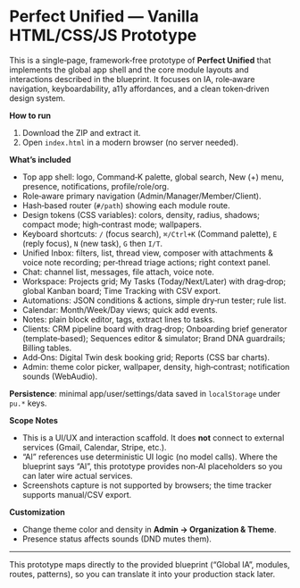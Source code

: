 # Perfect Unified — Vanilla HTML/CSS/JS Prototype

This is a single‑page, framework‑free prototype of **Perfect Unified** that implements the global app shell and the core module layouts and interactions described in the blueprint. It focuses on IA, role‑aware navigation, keyboardability, a11y affordances, and a clean token‑driven design system.

**How to run**

1. Download the ZIP and extract it.
2. Open `index.html` in a modern browser (no server needed).

**What’s included**

- Top app shell: logo, Command‑K palette, global search, New (+) menu, presence, notifications, profile/role/org.
- Role‑aware primary navigation (Admin/Manager/Member/Client).
- Hash‑based router (`#/path`) showing each module route.
- Design tokens (CSS variables): colors, density, radius, shadows; compact mode; high‑contrast mode; wallpapers.
- Keyboard shortcuts: `/` (focus search), `⌘/Ctrl+K` (Command palette), `E` (reply focus), `N` (new task), `G` then `I/T`.
- Unified Inbox: filters, list, thread view, composer with attachments & voice note recording; per‑thread triage actions; right context panel.
- Chat: channel list, messages, file attach, voice note.
- Workspace: Projects grid; My Tasks (Today/Next/Later) with drag‑drop; global Kanban board; Time Tracking with CSV export.
- Automations: JSON conditions & actions, simple dry‑run tester; rule list.
- Calendar: Month/Week/Day views; quick add events.
- Notes: plain block editor, tags, extract lines to tasks.
- Clients: CRM pipeline board with drag‑drop; Onboarding brief generator (template‑based); Sequences editor & simulator; Brand DNA guardrails; Billing tables.
- Add‑Ons: Digital Twin desk booking grid; Reports (CSS bar charts).
- Admin: theme color picker, wallpaper, density, high‑contrast; notification sounds (WebAudio).

**Persistence**: minimal app/user/settings/data saved in `localStorage` under `pu.*` keys.

**Scope Notes**

- This is a UI/UX and interaction scaffold. It does **not** connect to external services (Gmail, Calendar, Stripe, etc.).
- “AI” references use deterministic UI logic (no model calls). Where the blueprint says “AI”, this prototype provides non‑AI placeholders so you can later wire actual services.
- Screenshots capture is not supported by browsers; the time tracker supports manual/CSV export.

**Customization**

- Change theme color and density in **Admin → Organization & Theme**.
- Presence status affects sounds (DND mutes them).

---

This prototype maps directly to the provided blueprint (“Global IA”, modules, routes, patterns), so you can translate it into your production stack later.
